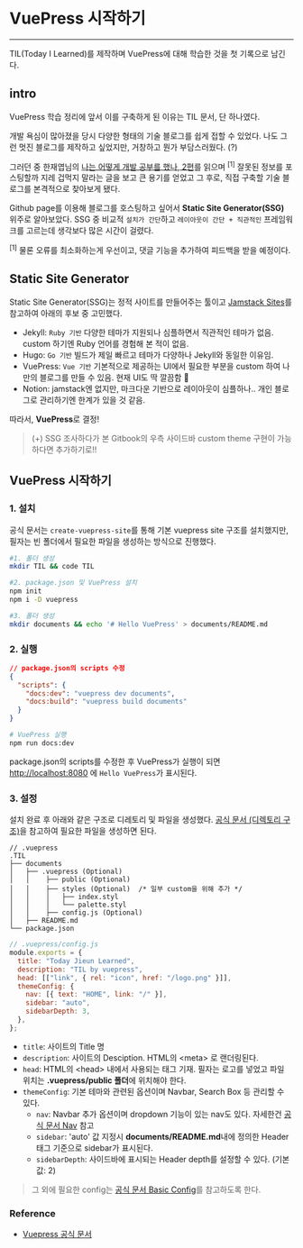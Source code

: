 # VuePress 시작하기

<hr>

TIL(Today I Learned)를 제작하며 VuePress에 대해 학습한 것을 첫 기록으로 남긴다.

## intro

VuePress 학습 정리에 앞서 이를 구축하게 된 이유는 TIL 문서, 단 하나였다.

개발 욕심이 많아졌을 당시 다양한 형태의 기술 블로그를 쉽게 접할 수 있었다. 나도 그런 멋진 블로그를 제작하고 싶었지만, 거창하고 뭔가 부담스러웠다. (?)

그러던 중 한재엽님의 [나는 어떻게 개발 공부를 했나, 2편]를 읽으며 <sup>[1]</sup> 잘못된 정보를 포스팅할까 지레 겁먹지 말라는 글을 보고 큰 용기를 얻었고 그 후로, 직접 구축할 기술 블로그를 본격적으로 찾아보게 됐다.

Github page를 이용해 블로그를 호스팅하고 싶어서 <strong>Static Site Generator(SSG)</strong> 위주로 알아보았다. SSG 중 비교적 `설치가 간단`하고 `레이아웃이 간단 + 직관적인` 프레임워크를 고르는데 생각보다 많은 시간이 걸렸다.

[나는 어떻게 개발 공부를 했나, 2편]: https://jbee.io/essay/how_do_i_study_2/#2-daily-commit-or-today-i-learned

<aside><sup>[1]</sup> 물론 오류를 최소화하는게 우선이고, 댓글 기능을 추가하여 피드백을 받을 예정이다.</aside>

## Static Site Generator

Static Site Generator(SSG)는 정적 사이트를 만들어주는 툴이고 [Jamstack Sites]를 참고하여 아래의 후보 중 고민했다.

- Jekyll: `Ruby 기반` 다양한 테마가 지원되나 심플하면서 직관적인 테마가 없음. custom 하기엔 Ruby 언어를 경험해 본 적이 없음.
- Hugo: `Go 기반` 빌드가 제일 빠르고 테마가 다양하나 Jekyll와 동일한 이유임.
- VuePress: `Vue 기반` 기본적으로 제공하는 UI에서 필요한 부분을 custom 하여 나만의 블로그를 만들 수 있음. 현재 UI도 딱 깔끔함 💚
- Notion: jamstack엔 없지만, 마크다운 기반으로 레이아웃이 심플하나.. 개인 블로그로 관리하기엔 한계가 있을 것 같음.

따라서, **VuePress**로 결정!

> (+) SSG 조사하다가 본 Gitbook의 우측 사이드바 custom theme 구현이 가능하다면 추가하기로!!

[jamstack sites]: https://jamstack.org/generators/

## VuePress 시작하기

### 1. 설치

공식 문서는 `create-vuepress-site`를 통해 기본 vuepress site 구조를 설치했지만, 필자는 빈 폴더에서 필요한 파일을 생성하는 방식으로 진행했다.

```sh
#1. 폴더 생성
mkdir TIL && code TIL

#2. package.json 및 VuePress 설치
npm init
npm i -D vuepress

#3. 폴더 생성
mkdir documents && echo '# Hello VuePress' > documents/README.md
```

### 2. 실행

```json
// package.json의 scripts 수정
{
  "scripts": {
    "docs:dev": "vuepress dev documents",
    "docs:build": "vuepress build documents"
  }
}
```

```sh
# VuePress 실행
npm run docs:dev
```

package.json의 scripts를 수정한 후 VuePress가 실행이 되면 <http://localhost:8080> 에 `Hello VuePress`가 표시된다.

### 3. 설정

설치 완료 후 아래와 같은 구조로 디레토리 및 파일을 생성했다. [공식 문서 (디렉토리 구조)]을 참고하여 필요한 파일을 생성하면 된다.

```{3-8}
// .vuepress
.TIL
├── documents
│   ├── .vuepress (Optional)
│   │    ├── public (Optional)
│   │    ├── styles (Optional)  /* 일부 custom을 위해 추가 */
│   │    │   ├── index.styl
│   │    │   └── palette.styl
│   │    ├── config.js (Optional)
│   ├── README.md
└── package.json
```

```javascript
// .vuepress/config.js
module.exports = {
  title: "Today Jieun Learned",
  description: "TIL by vuepress",
  head: [["link", { rel: "icon", href: "/logo.png" }]],
  themeConfig: {
    nav: [{ text: "HOME", link: "/" }],
    sidebar: "auto",
    sidebarDepth: 3,
  },
};
```

- `title`: 사이트의 Title 명
- `description`: 사이트의 Desciption. HTML의 \<meta\> 로 랜더링된다.
- `head`: HTML의 \<head\> 내에서 사용되는 태그 기재. 필자는 로고를 넣었고 파일 위치는 **.vuepress/public 폴더**에 위치해야 한다.
- `themeConfig`: 기본 테마와 관련된 옵션이며 Navbar, Search Box 등 관리할 수 있다.
  - `nav`: Navbar 추가 옵션이며 dropdown 기능이 있는 nav도 있다. 자세한건 [공식 문서 Nav] 참고
  - `sidebar`: 'auto' 값 지정시 **documents/README.md**내에 정의한 Header 태그 기준으로 sidebar가 표시된다.
  - `sidebarDepth`: 사이드바에 표시되는 Header depth를 설정할 수 있다. (기본값: 2)

> 그 외에 필요한 config는 [공식 문서 Basic Config]를 참고하도록 한다.

[공식 문서 (디렉토리 구조)]: https://vuepress.vuejs.org/guide/directory-structure.html
[공식 문서 nav]: https://vuepress.vuejs.org/theme/default-theme-config.html#navbar-links
[공식 문서 basic config]: https://vuepress.vuejs.org/config/#basic-config

### Reference

- [Vuepress 공식 문서](https://vuepress.vuejs.org/guide/getting-started.html#prerequisites)
